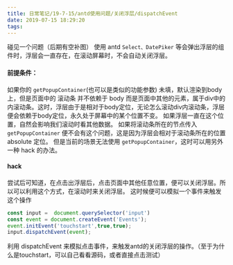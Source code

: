 ```yaml
---
title: 日常笔记/19-7-15/antd使用问题/关闭浮层/dispatchEvent
date: 2019-07-15 18:29:20
tags:
---
```

碰见一个问题（后期有空补图）
使用 antd `Select、DatePiker` 等会弹出浮层的组件时，浮层会一直存在，在滚动屏幕时，不会自动关闭浮层。
#### 前提条件：
如果你的 `getPopupContainer`(也可以是类似的功能参数) 未填，默认渲染到body上，但是页面中的 滚动条 并不依赖于 body 而是页面中其他的元素，属于div中的内滚动条。这时，浮层由于是相对于body定位，无论怎么滚动div内滚动条，浮层便会依赖于body定位，永久处于屏幕中的某个位置不变。
如果浮层一直在这个位置，自然会影响我们滚动时看其他数据。
如果将滚动条所在的节点传入 `getPopupContainer` 便不会有这个问题，这是因为浮层会相对于滚动条所在的位置 absolute 定位。
但是当前的场景无法使用 `getPopupContainer`，这时可以用另外一种 hack 的办法。
#### hack
尝试后可知道，在点击出浮层后，点击页面中其他任意位置，便可以关闭浮层。所以可以利用这个方式，在滚动时来关闭浮层。
这时候便可以模拟一个事件来触发这个操作

```js
const input =  document.querySelector('input')
const event = document.createEvent('Events');
event.initEvent('touchstart',true,true);
input.dispatchEvent(event);
```
利用 dispatchEvent 来模拟点击事件，来触发antd的关闭浮层的操作。（至于为什么是touchstart，可以自己看看源码，或者直接点击测试）